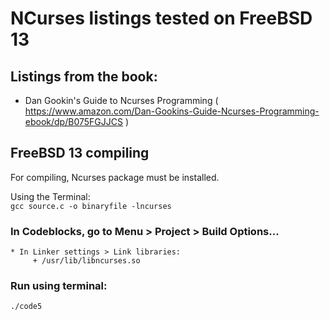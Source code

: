 
# NCurses listings tested on FreeBSD 13

## Listings from the book:
+ Dan Gookin's Guide to Ncurses Programming ( https://www.amazon.com/Dan-Gookins-Guide-Ncurses-Programming-ebook/dp/B075FGJJCS )

## FreeBSD 13 compiling

For compiling, Ncurses package must be installed.

Using the Terminal:  
`gcc source.c -o binaryfile -lncurses`

### In Codeblocks, go to Menu > Project > Build Options...  
    * In Linker settings > Link libraries:  
         + /usr/lib/libncurses.so

### Run using terminal:  
`./code5`
